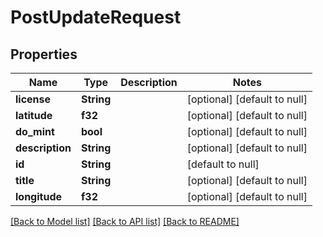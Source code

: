 # PostUpdateRequest

## Properties
Name | Type | Description | Notes
------------ | ------------- | ------------- | -------------
**license** | **String** |  | [optional] [default to null]
**latitude** | **f32** |  | [optional] [default to null]
**do_mint** | **bool** |  | [optional] [default to null]
**description** | **String** |  | [optional] [default to null]
**id** | **String** |  | [default to null]
**title** | **String** |  | [optional] [default to null]
**longitude** | **f32** |  | [optional] [default to null]

[[Back to Model list]](../README.md#documentation-for-models) [[Back to API list]](../README.md#documentation-for-api-endpoints) [[Back to README]](../README.md)


